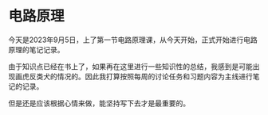 # 电路原理

今天是2023年9月5日，上了第一节电路原理课，从今天开始，正式开始进行电路原理的笔记记录。

由于知识点已经在书上了，如果再在这里进行一些知识性的总结，我感到是可能出现画虎反类犬的情况的。因此我打算按照每周的讨论任务和习题内容为主线进行笔记的记录。

但是还是应该根据心情来做，能坚持写下去才是最重要的。